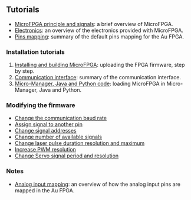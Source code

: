 ## Tutorials

- [MicroFPGA principle and signals](microfpga.md): a brief overview of MicroFPGA.
- [Electronics](electronics.md): an overview of the electronics provided with MicroFPGA.
- [Pins mapping](pins_br.md): summary of the default pins mapping for the Au FPGA.

### Installation tutorials

1. [Installing and building MicroFPGA](installing_microfpga.md): uploading the FPGA firmware, step by step.
2. [Communication interface](register_interface.md): summary of the communication interface.
4. [Micro-Manager, Java and Python code](mm_java_python.md): loading MicroFPGA in Micro-Manager, Java and Python.

### Modifying the firmware

- [Change the communication baud rate](changing_baudrate.md)
- [Assign signal to another pin](changing_pins.md)
- [Change signal addresses](change_addresses.md)
- [Change number of available signals](change_number_signals.md)
- [Change laser pulse duration resolution and maximum](change_laser_duration.md)
- [Increase PWM resolution](change_pwm_resolution.md)
- [Change Servo signal period and resolution](change_servo_signal.md)

### Notes

- [Analog input mapping](ai_mapping.md): an overview of how the analog input pins are mapped in the Au FPGA.

